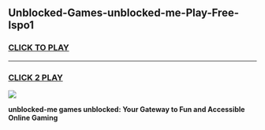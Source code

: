 
## Unblocked-Games-unblocked-me-Play-Free-lspo1
<h3>
<a href="https://premium76.site?title=unblocked-me&ref=10A">CLICK TO PLAY</a></h3>
<hr>

<h3>
<a href="https://premium76.site?title=unblocked-me&ref=10A">CLICK 2 PLAY</a>
  
</h3>

<a href="https://premium76.site?title=unblocked-me&ref=10A"><img src="https://clearcache.store/games.png"></a>


**unblocked-me games unblocked: Your Gateway to Fun and Accessible Online Gaming**
